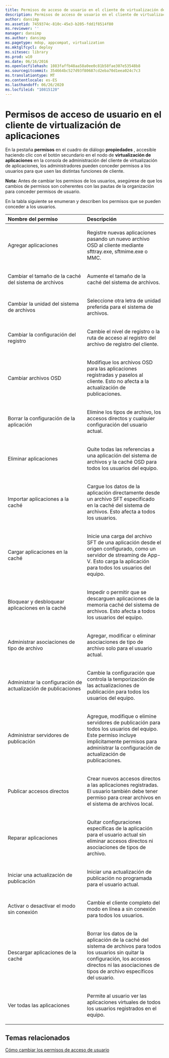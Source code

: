 ```yaml
---
title: Permisos de acceso de usuario en el cliente de virtualización de aplicaciones
description: Permisos de acceso de usuario en el cliente de virtualización de aplicaciones
author: dansimp
ms.assetid: 7459374c-810c-45e3-b205-fdd1f8514f80
ms.reviewer: ''
manager: dansimp
ms.author: dansimp
ms.pagetype: mdop, appcompat, virtualization
ms.mktglfcycl: deploy
ms.sitesec: library
ms.prod: w10
ms.date: 06/16/2016
ms.openlocfilehash: 1083faffb48aa58a0ee0c81b58fae307e53548b8
ms.sourcegitcommit: 354664bc527d93f80687cd2eba70d1eea024c7c3
ms.translationtype: MT
ms.contentlocale: es-ES
ms.lasthandoff: 06/26/2020
ms.locfileid: "10815120"
---
```

# Permisos de acceso de usuario en el cliente de virtualización de aplicaciones


En la pestaña **permisos** en el cuadro de diálogo **propiedades** , accesible haciendo clic con el botón secundario en el nodo de **virtualización de aplicaciones** en la consola de administración del cliente de virtualización de aplicaciones, los administradores pueden conceder permisos a los usuarios para que usen las distintas funciones de cliente.

**Nota:**  Antes de cambiar los permisos de los usuarios, asegúrese de que los cambios de permisos son coherentes con las pautas de la organización para conceder permisos de usuario.

 

En la tabla siguiente se enumeran y describen los permisos que se pueden conceder a los usuarios.

<table>
<colgroup>
<col width="50%" />
<col width="50%" />
</colgroup>
<thead>
<tr class="header">
<th align="left">Nombre del permiso</th>
<th align="left">Descripción</th>
</tr>
</thead>
<tbody>
<tr class="odd">
<td align="left"><p>Agregar aplicaciones</p></td>
<td align="left"><p>Registre nuevas aplicaciones pasando un nuevo archivo OSD al cliente mediante sfttray.exe, sftmime.exe o MMC.</p></td>
</tr>
<tr class="even">
<td align="left"><p>Cambiar el tamaño de la caché del sistema de archivos</p></td>
<td align="left"><p>Aumente el tamaño de la caché del sistema de archivos.</p></td>
</tr>
<tr class="odd">
<td align="left"><p>Cambiar la unidad del sistema de archivos</p></td>
<td align="left"><p>Seleccione otra letra de unidad preferida para el sistema de archivos.</p></td>
</tr>
<tr class="even">
<td align="left"><p>Cambiar la configuración del registro</p></td>
<td align="left"><p>Cambie el nivel de registro o la ruta de acceso al registro del archivo de registro del cliente.</p></td>
</tr>
<tr class="odd">
<td align="left"><p>Cambiar archivos OSD</p></td>
<td align="left"><p>Modifique los archivos OSD para las aplicaciones registradas y paselos al cliente. Esto no afecta a la actualización de publicaciones.</p></td>
</tr>
<tr class="even">
<td align="left"><p>Borrar la configuración de la aplicación</p></td>
<td align="left"><p>Elimine los tipos de archivo, los accesos directos y cualquier configuración del usuario actual.</p></td>
</tr>
<tr class="odd">
<td align="left"><p>Eliminar aplicaciones</p></td>
<td align="left"><p>Quite todas las referencias a una aplicación del sistema de archivos y la caché OSD para todos los usuarios del equipo.</p></td>
</tr>
<tr class="even">
<td align="left"><p>Importar aplicaciones a la caché</p></td>
<td align="left"><p>Cargue los datos de la aplicación directamente desde un archivo SFT especificado en la caché del sistema de archivos. Esto afecta a todos los usuarios.</p></td>
</tr>
<tr class="odd">
<td align="left"><p>Cargar aplicaciones en la caché</p></td>
<td align="left"><p>Inicie una carga del archivo SFT de una aplicación desde el origen configurado, como un servidor de streaming de App-V. Esto carga la aplicación para todos los usuarios del equipo.</p></td>
</tr>
<tr class="even">
<td align="left"><p>Bloquear y desbloquear aplicaciones en la caché</p></td>
<td align="left"><p>Impedir o permitir que se descarguen aplicaciones de la memoria caché del sistema de archivos. Esto afecta a todos los usuarios del equipo.</p></td>
</tr>
<tr class="odd">
<td align="left"><p>Administrar asociaciones de tipo de archivo</p></td>
<td align="left"><p>Agregar, modificar o eliminar asociaciones de tipo de archivo solo para el usuario actual.</p></td>
</tr>
<tr class="even">
<td align="left"><p>Administrar la configuración de actualización de publicaciones</p></td>
<td align="left"><p>Cambie la configuración que controla la temporización de las actualizaciones de publicación para todos los usuarios del equipo.</p></td>
</tr>
<tr class="odd">
<td align="left"><p>Administrar servidores de publicación</p></td>
<td align="left"><p>Agregue, modifique o elimine servidores de publicación para todos los usuarios del equipo. Este permiso incluye implícitamente permisos para administrar la configuración de actualización de publicaciones.</p></td>
</tr>
<tr class="even">
<td align="left"><p>Publicar accesos directos</p></td>
<td align="left"><p>Crear nuevos accesos directos a las aplicaciones registradas. El usuario también debe tener permiso para crear archivos en el sistema de archivos local.</p></td>
</tr>
<tr class="odd">
<td align="left"><p>Reparar aplicaciones</p></td>
<td align="left"><p>Quitar configuraciones específicas de la aplicación para el usuario actual sin eliminar accesos directos ni asociaciones de tipos de archivo.</p></td>
</tr>
<tr class="even">
<td align="left"><p>Iniciar una actualización de publicación</p></td>
<td align="left"><p>Iniciar una actualización de publicación no programada para el usuario actual.</p></td>
</tr>
<tr class="odd">
<td align="left"><p>Activar o desactivar el modo sin conexión</p></td>
<td align="left"><p>Cambie el cliente completo del modo en línea a sin conexión para todos los usuarios.</p></td>
</tr>
<tr class="even">
<td align="left"><p>Descargar aplicaciones de la caché</p></td>
<td align="left"><p>Borrar los datos de la aplicación de la caché del sistema de archivos para todos los usuarios sin quitar la configuración, los accesos directos ni las asociaciones de tipos de archivo específicos del usuario.</p></td>
</tr>
<tr class="odd">
<td align="left"><p>Ver todas las aplicaciones</p></td>
<td align="left"><p>Permite al usuario ver las aplicaciones virtuales de todos los usuarios registrados en el equipo.</p></td>
</tr>
</tbody>
</table>

 

## Temas relacionados


[Cómo cambiar los permisos de acceso de usuario](how-to-change-user-access-permissions.md)

 

 






